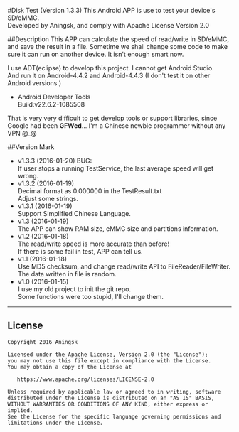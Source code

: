 #Disk Test (Version 1.3.3) 
This Android APP is use to test your device's SD/eMMC.   
Developed by Aningsk, and comply with Apache License Version 2.0

##Description
This APP can calculate the speed of read/write in SD/eMMC, and save the result in a file.
Sometime we shall change some code to make sure it can run on another device. 
It isn't enough smart now.

I use ADT(eclipse) to develop this project. I cannot get Android Studio.  
And run it on Android-4.4.2 and Android-4.4.3 (I don't test it on other Android versions.)

* Android Developer Tools  
    Build:v22.6.2-1085508  

That is very very difficult to get develop tools or support libraries, since Google had been **GFWed**... 
I'm a Chinese newbie programmer without any VPN @\_@

##Version Mark 
* v1.3.3 (2016-01-20)
    BUG:   
    If user stops a running TestService, the last average speed will get wrong.   
* v1.3.2 (2016-01-19)   
    Decimal format as 0.000000 in the TestResult.txt   
    Adjust some strings.
* v1.3.1 (2016-01-19)   
    Support Simplified Chinese Language.  
* v1.3 (2016-01-19)   
    The APP can show RAM size, eMMC size and partitions information.
* v1.2 (2016-01-18)   
    The read/write speed is more accurate than before!  
    If there is some fail in test, APP can tell us.
* v1.1 (2016-01-18)   
    Use MD5 checksum, and change read/write API to FileReader/FileWriter.  
    The data written in file is random.
* v1.0 (2016-01-15)  
    I use my old project to init the git repo.  
    Some functions were too stupid, I'll change them.

***
## License

    Copyright 2016 Aningsk

    Licensed under the Apache License, Version 2.0 (the "License");
    you may not use this file except in compliance with the License.
    You may obtain a copy of the License at

       https://www.apache.org/licenses/LICENSE-2.0

    Unless required by applicable law or agreed to in writing, software
    distributed under the License is distributed on an "AS IS" BASIS,
    WITHOUT WARRANTIES OR CONDITIONS OF ANY KIND, either express or implied.
    See the License for the specific language governing permissions and
    limitations under the License.
